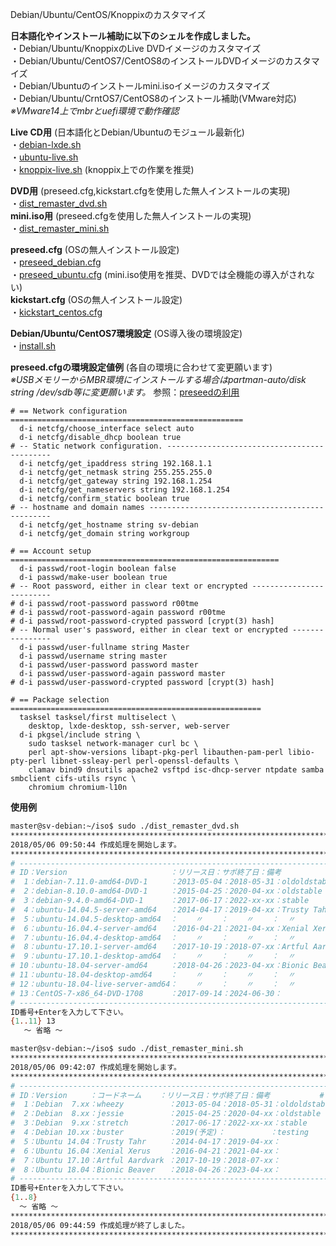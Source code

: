 Debian/Ubuntu/CentOS/Knoppixのカスタマイズ  
  
**日本語化やインストール補助に以下のシェルを作成しました。**  
・Debian/Ubuntu/KnoppixのLive DVDイメージのカスタマイズ  
・Debian/Ubuntu/CentOS7/CentOS8のインストールDVDイメージのカスタマイズ  
・Debian/Ubuntuのインストールmini.isoイメージのカスタマイズ  
・Debian/Ubuntu/CrntOS7/CentOS8のインストール補助(VMware対応)  
*※VMware14上でmbrとuefi環境で動作確認*  
  
**Live CD用** (日本語化とDebian/Ubuntuのモジュール最新化)  
・[debian-lxde.sh](https://github.com/office-itou/Linux/blob/master/customize/debian-lxde.sh?ts=4)  
・[ubuntu-live.sh](https://github.com/office-itou/Linux/blob/master/customize/ubuntu-live.sh?ts=4)  
・[knoppix-live.sh](https://github.com/office-itou/Linux/blob/master/customize/knoppix-live.sh?ts=4)  (knoppix上での作業を推奨)  
  
**DVD用** (preseed.cfg,kickstart.cfgを使用した無人インストールの実現)   
・[dist_remaster_dvd.sh](https://github.com/office-itou/Linux/blob/master/installer/dist_remaster_dvd.sh?ts=4)  
**mini.iso用** (preseed.cfgを使用した無人インストールの実現)   
・[dist_remaster_mini.sh](https://github.com/office-itou/Linux/blob/master/installer/dist_remaster_mini.sh?ts=4)  
  
**preseed.cfg** (OSの無人インストール設定)  
・[preseed_debian.cfg](https://github.com/office-itou/Linux/blob/master/installer/preseed_debian.cfg?ts=4)  
・[preseed_ubuntu.cfg](https://github.com/office-itou/Linux/blob/master/installer/preseed_ubuntu.cfg?ts=4) (mini.iso使用を推奨、DVDでは全機能の導入がされない)  
**kickstart.cfg** (OSの無人インストール設定)  
・[kickstart_centos.cfg](https://github.com/office-itou/Linux/blob/master/installer/kickstart_centos.cfg?ts=4)  
  
**Debian/Ubuntu/CentOS7環境設定** (OS導入後の環境設定)  
・[install.sh](https://github.com/office-itou/Linux/blob/master/installer/install.sh?ts=4)  
  
**preseed.cfgの環境設定値例** (各自の環境に合わせて変更願います)  
*※USBメモリーからMBR環境にインストールする場合はpartman-auto/disk string /dev/sdb等に変更願います。*
参照：[preseedの利用](https://www.debian.org/releases/stable/amd64/apbs02.html.ja)  
  
```text
# == Network configuration ====================================================
  d-i netcfg/choose_interface select auto
  d-i netcfg/disable_dhcp boolean true
# -- Static network configuration. --------------------------------------------
  d-i netcfg/get_ipaddress string 192.168.1.1
  d-i netcfg/get_netmask string 255.255.255.0
  d-i netcfg/get_gateway string 192.168.1.254
  d-i netcfg/get_nameservers string 192.168.1.254
  d-i netcfg/confirm_static boolean true
# -- hostname and domain names ------------------------------------------------
  d-i netcfg/get_hostname string sv-debian
  d-i netcfg/get_domain string workgroup
```

```text
# == Account setup ============================================================
  d-i passwd/root-login boolean false
  d-i passwd/make-user boolean true
# -- Root password, either in clear text or encrypted -------------------------
# d-i passwd/root-password password r00tme
# d-i passwd/root-password-again password r00tme
# d-i passwd/root-password-crypted password [crypt(3) hash]
# -- Normal user's password, either in clear text or encrypted ----------------
  d-i passwd/user-fullname string Master
  d-i passwd/username string master
  d-i passwd/user-password password master
  d-i passwd/user-password-again password master
# d-i passwd/user-password-crypted password [crypt(3) hash]
```

```text
# == Package selection ========================================================
  tasksel tasksel/first multiselect \
    desktop, lxde-desktop, ssh-server, web-server
  d-i pkgsel/include string \
    sudo tasksel network-manager curl bc \
    perl apt-show-versions libapt-pkg-perl libauthen-pam-perl libio-pty-perl libnet-ssleay-perl perl-openssl-defaults \
    clamav bind9 dnsutils apache2 vsftpd isc-dhcp-server ntpdate samba smbclient cifs-utils rsync \
    chromium chromium-l10n
```
**使用例**

```text:dist_remaster_dvd.sh
master@sv-debian:~/iso$ sudo ./dist_remaster_dvd.sh
*******************************************************************************
2018/05/06 09:50:44 作成処理を開始します。
*******************************************************************************
# ---------------------------------------------------------------------------#
# ID：Version                       ：リリース日：サポ終了日：備考           #
#  1：debian-7.11.0-amd64-DVD-1     ：2013-05-04：2018-05-31：oldoldstable   #
#  2：debian-8.10.0-amd64-DVD-1     ：2015-04-25：2020-04-xx：oldstable      #
#  3：debian-9.4.0-amd64-DVD-1      ：2017-06-17：2022-xx-xx：stable         #
#  4：ubuntu-14.04.5-server-amd64   ：2014-04-17：2019-04-xx：Trusty Tahr    #
#  5：ubuntu-14.04.5-desktop-amd64  ：    〃    ：    〃    ：  〃           #
#  6：ubuntu-16.04.4-server-amd64   ：2016-04-21：2021-04-xx：Xenial Xerus   #
#  7：ubuntu-16.04.4-desktop-amd64  ：    〃    ：    〃    ：  〃           #
#  8：ubuntu-17.10.1-server-amd64   ：2017-10-19：2018-07-xx：Artful Aardvark#
#  9：ubuntu-17.10.1-desktop-amd64  ：    〃    ：    〃    ：  〃           #
# 10：ubuntu-18.04-server-amd64     ：2018-04-26：2023-04-xx：Bionic Beaver  #
# 11：ubuntu-18.04-desktop-amd64    ：    〃    ：    〃    ：  〃           #
# 12：ubuntu-18.04-live-server-amd64：    〃    ：    〃    ：  〃           #
# 13：CentOS-7-x86_64-DVD-1708      ：2017-09-14：2024-06-30：               #
# ---------------------------------------------------------------------------#
ID番号+Enterを入力して下さい。
{1..11} 13
   ～ 省略 ～
```

```text:dist_remaster_mini.sh
master@sv-debian:~/iso$ sudo ./dist_remaster_mini.sh
*******************************************************************************
2018/05/06 09:42:07 作成処理を開始します。
*******************************************************************************
# ---------------------------------------------------------------------------#
# ID：Version     ：コードネーム    ：リリース日：サポ終了日：備考           #
#  1：Debian  7.xx：wheezy          ：2013-05-04：2018-05-31：oldoldstable   #
#  2：Debian  8.xx：jessie          ：2015-04-25：2020-04-xx：oldstable      #
#  3：Debian  9.xx：stretch         ：2017-06-17：2022-xx-xx：stable         #
#  4：Debian 10.xx：buster          ：2019(予定)：          ：testing        #
#  5：Ubuntu 14.04：Trusty Tahr     ：2014-04-17：2019-04-xx：               #
#  6：Ubuntu 16.04：Xenial Xerus    ：2016-04-21：2021-04-xx：               #
#  7：Ubuntu 17.10：Artful Aardvark ：2017-10-19：2018-07-xx：               #
#  8：Ubuntu 18.04：Bionic Beaver   ：2018-04-26：2023-04-xx：               #
# ---------------------------------------------------------------------------#
ID番号+Enterを入力して下さい。
{1..8}
  ～ 省略 ～
*******************************************************************************
2018/05/06 09:44:59 作成処理が終了しました。
*******************************************************************************
```
